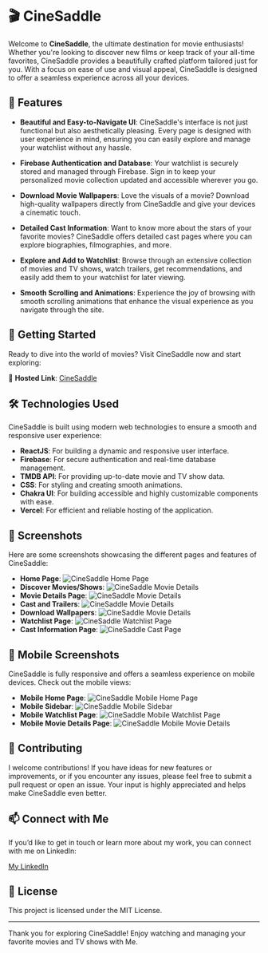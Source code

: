# 🎬 CineSaddle

Welcome to **CineSaddle**, the ultimate destination for movie enthusiasts! Whether you're looking to discover new films or keep track of your all-time favorites, CineSaddle provides a beautifully crafted platform tailored just for you. With a focus on ease of use and visual appeal, CineSaddle is designed to offer a seamless experience across all your devices.

## 🌟 Features

- **Beautiful and Easy-to-Navigate UI**: CineSaddle's interface is not just functional but also aesthetically pleasing. Every page is designed with user experience in mind, ensuring you can easily explore and manage your watchlist without any hassle.

- **Firebase Authentication and Database**: Your watchlist is securely stored and managed through Firebase. Sign in to keep your personalized movie collection updated and accessible wherever you go.

- **Download Movie Wallpapers**: Love the visuals of a movie? Download high-quality wallpapers directly from CineSaddle and give your devices a cinematic touch.

- **Detailed Cast Information**: Want to know more about the stars of your favorite movies? CineSaddle offers detailed cast pages where you can explore biographies, filmographies, and more.

- **Explore and Add to Watchlist**: Browse through an extensive collection of movies and TV shows, watch trailers, get recommendations, and easily add them to your watchlist for later viewing.

- **Smooth Scrolling and Animations**: Experience the joy of browsing with smooth scrolling animations that enhance the visual experience as you navigate through the site.

## 🚀 Getting Started

Ready to dive into the world of movies? Visit CineSaddle now and start exploring:

🔗 **Hosted Link**: [CineSaddle](https://cine-saddle-one.vercel.app/)

## 🛠️ Technologies Used

CineSaddle is built using modern web technologies to ensure a smooth and responsive user experience:

- **ReactJS**: For building a dynamic and responsive user interface.
- **Firebase**: For secure authentication and real-time database management.
- **TMDB API**: For providing up-to-date movie and TV show data.
- **CSS**: For styling and creating smooth animations.
- **Chakra UI**: For building accessible and highly customizable components with ease.
- **Vercel**: For efficient and reliable hosting of the application.

## 📸 Screenshots

Here are some screenshots showcasing the different pages and features of CineSaddle:

- **Home Page**: ![CineSaddle Home Page](./screenshots/homepage.png)
- **Discover Movies/Shows**: ![CineSaddle Movie Details](./screenshots/discover.png)
- **Movie Details Page**: ![CineSaddle Movie Details](./screenshots/movie-details.png)
- **Cast and Trailers**: ![CineSaddle Movie Details](./screenshots/movie-details-2.png)
- **Download Wallpapers**: ![CineSaddle Movie Details](./screenshots/wallpapers.png)
- **Watchlist Page**: ![CineSaddle Watchlist Page](./screenshots/watchlist.png)
- **Cast Information Page**: ![CineSaddle Cast Page](./screenshots/cast-page.png)

## 📱 Mobile Screenshots

CineSaddle is fully responsive and offers a seamless experience on mobile devices. Check out the mobile views:

- **Mobile Home Page**: ![CineSaddle Mobile Home Page](./screenshots/mobile-homepage.png)
- **Mobile Sidebar**: ![CineSaddle Mobile Sidebar](./screenshots/mobile-sidebar.png)
- **Mobile Watchlist Page**: ![CineSaddle Mobile Watchlist Page](./screenshots/mobile-watchlist.png)
- **Mobile Movie Details Page**: ![CineSaddle Mobile Movie Details](./screenshots/mobile-movie-details.png)

## 🤝 Contributing

I welcome contributions! If you have ideas for new features or improvements, or if you encounter any issues, please feel free to submit a pull request or open an issue. Your input is highly appreciated and helps make CineSaddle even better.

## 📫 Connect with Me

If you’d like to get in touch or learn more about my work, you can connect with me on LinkedIn:

[My LinkedIn](https://www.linkedin.com/in/neerajsingh19/)

## 📄 License

This project is licensed under the MIT License.

---

Thank you for exploring CineSaddle! Enjoy watching and managing your favorite movies and TV shows with Me.
